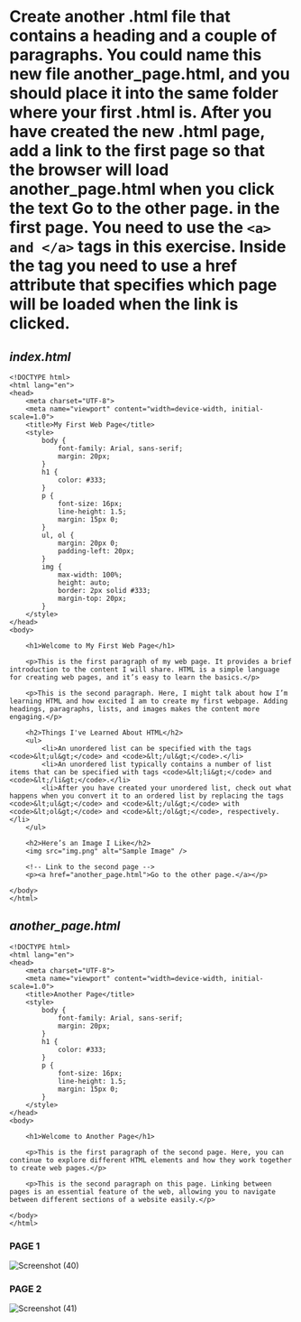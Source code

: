 # Create another .html file that contains a heading and a couple of paragraphs. You could name this new file another_page.html, and you should place it into the same folder where your first .html is. After you have created the new .html page, add a link to the first page so that the browser will load another_page.html when you click the text Go to the other page. in the first page. You need to use the `<a> and </a>` tags in this exercise. Inside the tag <a> you need to use a href attribute that specifies which page will be loaded when the link is clicked.

## *index.html*
```
<!DOCTYPE html>
<html lang="en">
<head>
    <meta charset="UTF-8">
    <meta name="viewport" content="width=device-width, initial-scale=1.0">
    <title>My First Web Page</title>
    <style>
        body {
            font-family: Arial, sans-serif;
            margin: 20px;
        }
        h1 {
            color: #333;
        }
        p {
            font-size: 16px;
            line-height: 1.5;
            margin: 15px 0;
        }
        ul, ol {
            margin: 20px 0;
            padding-left: 20px;
        }
        img {
            max-width: 100%;
            height: auto;
            border: 2px solid #333;
            margin-top: 20px;
        }
    </style>
</head>
<body>

    <h1>Welcome to My First Web Page</h1>
    
    <p>This is the first paragraph of my web page. It provides a brief introduction to the content I will share. HTML is a simple language for creating web pages, and it’s easy to learn the basics.</p>
    
    <p>This is the second paragraph. Here, I might talk about how I’m learning HTML and how excited I am to create my first webpage. Adding headings, paragraphs, lists, and images makes the content more engaging.</p>
    
    <h2>Things I've Learned About HTML</h2>
    <ul>
        <li>An unordered list can be specified with the tags <code>&lt;ul&gt;</code> and <code>&lt;/ul&gt;</code>.</li>
        <li>An unordered list typically contains a number of list items that can be specified with tags <code>&lt;li&gt;</code> and <code>&lt;/li&gt;</code>.</li>
        <li>After you have created your unordered list, check out what happens when you convert it to an ordered list by replacing the tags <code>&lt;ul&gt;</code> and <code>&lt;/ul&gt;</code> with <code>&lt;ol&gt;</code> and <code>&lt;/ol&gt;</code>, respectively.</li>
    </ul>

    <h2>Here’s an Image I Like</h2>
    <img src="img.png" alt="Sample Image" />

    <!-- Link to the second page -->
    <p><a href="another_page.html">Go to the other page.</a></p>

</body>
</html>

```
## *another_page.html*
```
<!DOCTYPE html>
<html lang="en">
<head>
    <meta charset="UTF-8">
    <meta name="viewport" content="width=device-width, initial-scale=1.0">
    <title>Another Page</title>
    <style>
        body {
            font-family: Arial, sans-serif;
            margin: 20px;
        }
        h1 {
            color: #333;
        }
        p {
            font-size: 16px;
            line-height: 1.5;
            margin: 15px 0;
        }
    </style>
</head>
<body>

    <h1>Welcome to Another Page</h1>
    
    <p>This is the first paragraph of the second page. Here, you can continue to explore different HTML elements and how they work together to create web pages.</p>
    
    <p>This is the second paragraph on this page. Linking between pages is an essential feature of the web, allowing you to navigate between different sections of a website easily.</p>

</body>
</html>
```

### PAGE 1
![Screenshot (40)](https://github.com/user-attachments/assets/d8b9d33f-2e7f-43e1-8fae-405209db83ce)
### PAGE 2
![Screenshot (41)](https://github.com/user-attachments/assets/0931cc72-ce33-412a-ab30-25f2ebb7a812)
